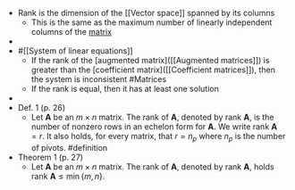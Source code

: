 - Rank is the dimension of the [[Vector space]] spanned by its columns
	- This is the same as the maximum number of linearly independent columns of the [matrix]([[Matrices]])
-
- #[[System of linear equations]]
	- If the rank of the [augmented matrix]([[Augmented matrices]]) is greater than the [coefficient matrix]([[Coefficient matrices]]), then the system is inconsistent 
	  #Matrices
	- If the rank is equal, then it has at least one solution
-
- Def. 1 (p. 26)
	- Let $\textbf{A}$ be an $m \times n$ matrix. The rank of $\textbf{A}$, denoted by rank $\textbf{A}$, is the number of nonzero rows in an echelon form for $\textbf{A}$. We write rank $\textbf{A} = r$. It also holds, for every matrix, that $r = n_p$ where $n_p$ is the number of pivots. #definition
- Theorem 1 (p. 27)
	- Let $\textbf{A}$ be an $m \times n$ matrix. The rank of $\textbf{A}$, denoted by rank $\textbf{A}$, holds $\text{rank } \textbf{A} \leq \min{\{m,n\}}$.